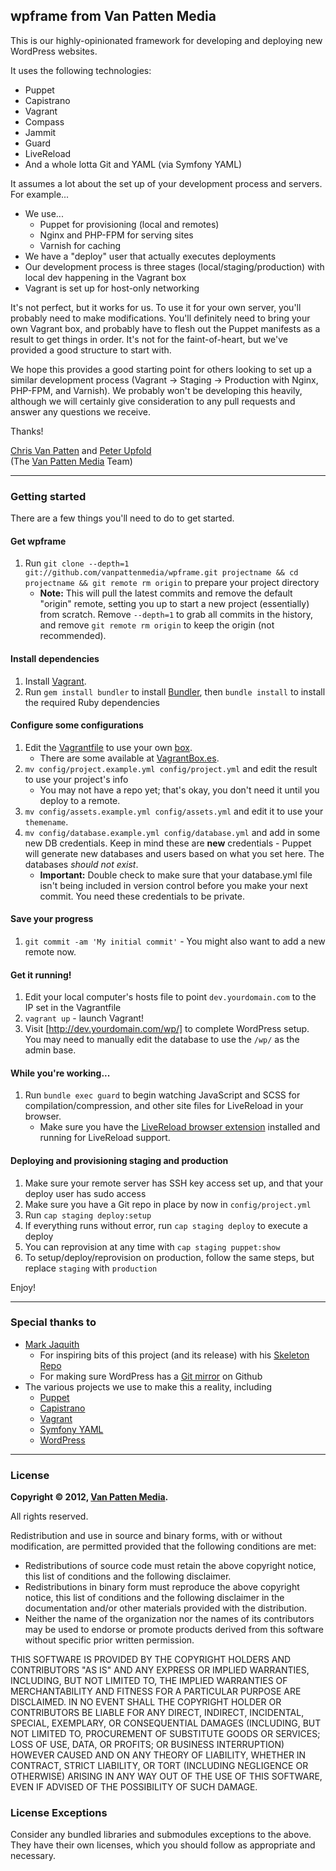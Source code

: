 ## wpframe from Van Patten Media

This is our highly-opinionated framework for developing and deploying new WordPress websites.

It uses the following technologies:

*   Puppet
*   Capistrano
*   Vagrant
*   Compass
*   Jammit
*   Guard
*   LiveReload
*   And a whole lotta Git and YAML (via Symfony YAML)

It assumes a lot about the set up of your development process and servers. For example...

*   We use...
    *   Puppet for provisioning (local and remotes)
    *   Nginx and PHP-FPM for serving sites
    *   Varnish for caching
*   We have a "deploy" user that actually executes deployments
*   Our development process is three stages (local/staging/production) with local dev happening in the Vagrant box
*   Vagrant is set up for host-only networking

It's not perfect, but it works for us. To use it for your own server, you'll probably need to make modifications. You'll definitely need to bring your own Vagrant box, and probably have to flesh out the Puppet manifests as a result to get things in order. It's not for the faint-of-heart, but we've provided a good structure to start with.

We hope this provides a good starting point for others looking to set up a similar development process (Vagrant -> Staging -> Production with Nginx, PHP-FPM, and Varnish). We probably won't be developing this heavily, although we will certainly give consideration to any pull requests and answer any questions we receive.

Thanks!

[Chris Van Patten](https://github.com/chrisvanpatten) and [Peter Upfold](https://github.com/PeterUpfold)<br>
(The [Van Patten Media](http://www.vanpattenmedia.com/) Team)

- - -

### Getting started

There are a few things you'll need to do to get started.

#### Get wpframe

1.  Run `git clone --depth=1 git://github.com/vanpattenmedia/wpframe.git projectname && cd projectname && git remote rm origin` to prepare your project directory
    *    **Note:** This will pull the latest commits and remove the default "origin" remote, setting you up to start a new project (essentially) from scratch. Remove `--depth=1` to grab all commits in the history, and remove `git remote rm origin` to keep the origin (not recommended).

#### Install dependencies

1.  Install [Vagrant](http://downloads.vagrantup.com/).
2.  Run `gem install bundler` to install [Bundler](http://gembundler.com/), then `bundle install` to install the required Ruby dependencies

#### Configure some configurations

1.  Edit the [Vagrantfile](https://github.com/vanpattenmedia/wpframe/blob/master/Vagrantfile) to use your own [box](https://github.com/vanpattenmedia/wpframe/blob/master/Vagrantfile#L5).
    *   There are some available at [VagrantBox.es](http://www.vagrantbox.es/).
2.  `mv config/project.example.yml config/project.yml` and edit the result to use your project's info
    *   You may not have a repo yet; that's okay, you don't need it until you deploy to a remote.
3.  `mv config/assets.example.yml config/assets.yml` and edit it to use your `themename`.
4.  `mv config/database.example.yml config/database.yml` and add in some new DB credentials. Keep in mind these are **new** credentials - Puppet will generate new databases and users based on what you set here. The databases _should not exist_.
    *   **Important:** Double check to make sure that your database.yml file isn't being included in version control before you make your next commit. You need these credentials to be private.

#### Save your progress

1.  `git commit -am 'My initial commit'` - You might also want to add a new remote now.

#### Get it running!

1.  Edit your local computer's hosts file to point `dev.yourdomain.com` to the IP set in the Vagrantfile
2.  `vagrant up` - launch Vagrant!
3.  Visit [http://dev.yourdomain.com/wp/] to complete WordPress setup. You may need to manually edit the database to use the `/wp/` as the admin base.

#### While you're working...

1.  Run `bundle exec guard` to begin watching JavaScript and SCSS for compilation/compression, and other site files for LiveReload in your browser.
    *   Make sure you have the [LiveReload browser extension](http://feedback.livereload.com/knowledgebase/articles/86242-how-do-i-install-and-use-the-browser-extensions-) installed and running for LiveReload support.

#### Deploying and provisioning staging and production

1.  Make sure your remote server has SSH key access set up, and that your deploy user has sudo access
2.  Make sure you have a Git repo in place by now in `config/project.yml`
3.  Run `cap staging deploy:setup`
4.  If everything runs without error, run `cap staging deploy` to execute a deploy
5.  You can reprovision at any time with `cap staging puppet:show`
6.  To setup/deploy/reprovision on production, follow the same steps, but replace `staging` with `production`

Enjoy!

- - -

### Special thanks to

*   [Mark Jaquith](http://markjaquith.com/)
    *   For inspiring bits of this project (and its release) with his [Skeleton Repo](https://github.com/markjaquith/WordPress-Skeleton)
    *   For making sure WordPress has a [Git mirror](github.com/wordpress/wordpress) on Github
*   The various projects we use to make this a reality, including
    *   [Puppet](http://puppetlabs.com/)
    *   [Capistrano](https://github.com/capistrano/capistrano)
    *   [Vagrant](http://vagrantup.com/)
    *   [Symfony YAML](http://symfony.com/doc/current/components/yaml.html)
    *   [WordPress](http://www.wordpress.org/)

- - -

### License

**Copyright &copy; 2012, [Van Patten Media](http://www.vanpattenmedia.com/).**

All rights reserved.

Redistribution and use in source and binary forms, with or without modification, are permitted provided that the following conditions are met:

*   Redistributions of source code must retain the above copyright notice, this list of conditions and the following disclaimer.
*   Redistributions in binary form must reproduce the above copyright notice, this list of conditions and the following disclaimer in the documentation and/or other materials provided with the distribution.
*   Neither the name of the organization nor the names of its contributors may be used to endorse or promote products derived from this software without specific prior written permission.

THIS SOFTWARE IS PROVIDED BY THE COPYRIGHT HOLDERS AND CONTRIBUTORS "AS IS" AND ANY EXPRESS OR IMPLIED WARRANTIES, INCLUDING, BUT NOT LIMITED TO, THE IMPLIED WARRANTIES OF MERCHANTABILITY AND FITNESS FOR A PARTICULAR PURPOSE ARE DISCLAIMED. IN NO EVENT SHALL THE COPYRIGHT HOLDER OR CONTRIBUTORS BE LIABLE FOR ANY DIRECT, INDIRECT, INCIDENTAL, SPECIAL, EXEMPLARY, OR CONSEQUENTIAL DAMAGES (INCLUDING, BUT NOT LIMITED TO, PROCUREMENT OF SUBSTITUTE GOODS OR SERVICES; LOSS OF USE, DATA, OR PROFITS; OR BUSINESS INTERRUPTION) HOWEVER CAUSED AND ON ANY THEORY OF LIABILITY, WHETHER IN CONTRACT, STRICT LIABILITY, OR TORT (INCLUDING NEGLIGENCE OR OTHERWISE) ARISING IN ANY WAY OUT OF THE USE OF THIS SOFTWARE, EVEN IF ADVISED OF THE POSSIBILITY OF SUCH DAMAGE.

### License Exceptions

Consider any bundled libraries and submodules exceptions to the above. They have their own licenses, which you should follow as appropriate and necessary.
